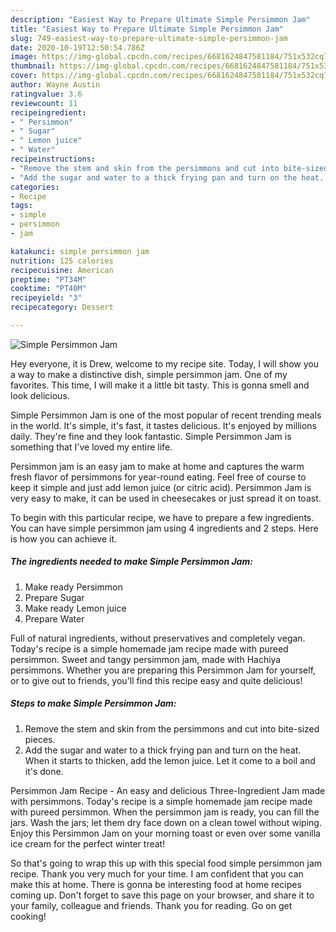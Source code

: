```yaml
---
description: "Easiest Way to Prepare Ultimate Simple Persimmon Jam"
title: "Easiest Way to Prepare Ultimate Simple Persimmon Jam"
slug: 749-easiest-way-to-prepare-ultimate-simple-persimmon-jam
date: 2020-10-19T12:50:54.786Z
image: https://img-global.cpcdn.com/recipes/6681624847581184/751x532cq70/simple-persimmon-jam-recipe-main-photo.jpg
thumbnail: https://img-global.cpcdn.com/recipes/6681624847581184/751x532cq70/simple-persimmon-jam-recipe-main-photo.jpg
cover: https://img-global.cpcdn.com/recipes/6681624847581184/751x532cq70/simple-persimmon-jam-recipe-main-photo.jpg
author: Wayne Austin
ratingvalue: 3.6
reviewcount: 11
recipeingredient:
- " Persimmon"
- " Sugar"
- " Lemon juice"
- " Water"
recipeinstructions:
- "Remove the stem and skin from the persimmons and cut into bite-sized pieces."
- "Add the sugar and water to a thick frying pan and turn on the heat. When it starts to thicken, add the lemon juice. Let it come to a boil and it&#39;s done."
categories:
- Recipe
tags:
- simple
- persimmon
- jam

katakunci: simple persimmon jam 
nutrition: 125 calories
recipecuisine: American
preptime: "PT34M"
cooktime: "PT40M"
recipeyield: "3"
recipecategory: Dessert

---
```



![Simple Persimmon Jam](https://img-global.cpcdn.com/recipes/6681624847581184/751x532cq70/simple-persimmon-jam-recipe-main-photo.jpg)

Hey everyone, it is Drew, welcome to my recipe site. Today, I will show you a way to make a distinctive dish, simple persimmon jam. One of my favorites. This time, I will make it a little bit tasty. This is gonna smell and look delicious.

Simple Persimmon Jam is one of the most popular of recent trending meals in the world. It's simple, it's fast, it tastes delicious. It's enjoyed by millions daily. They're fine and they look fantastic. Simple Persimmon Jam is something that I've loved my entire life.

Persimmon jam is an easy jam to make at home and captures the warm fresh flavor of persimmons for year-round eating. Feel free of course to keep it simple and just add lemon juice (or citric acid). Persimmon Jam is very easy to make, it can be used in cheesecakes or just spread it on toast.


To begin with this particular recipe, we have to prepare a few ingredients. You can have simple persimmon jam using 4 ingredients and 2 steps. Here is how you can achieve it.

<!--inarticleads1-->

##### The ingredients needed to make Simple Persimmon Jam:

1. Make ready  Persimmon
1. Prepare  Sugar
1. Make ready  Lemon juice
1. Prepare  Water


Full of natural ingredients, without preservatives and completely vegan. Today&#39;s recipe is a simple homemade jam recipe made with pureed persimmon. Sweet and tangy persimmon jam, made with Hachiya persimmons. Whether you are preparing this Persimmon Jam for yourself, or to give out to friends, you&#39;ll find this recipe easy and quite delicious! 

<!--inarticleads2-->

##### Steps to make Simple Persimmon Jam:

1. Remove the stem and skin from the persimmons and cut into bite-sized pieces.
1. Add the sugar and water to a thick frying pan and turn on the heat. When it starts to thicken, add the lemon juice. Let it come to a boil and it&#39;s done.


Persimmon Jam Recipe - An easy and delicious Three-Ingredient Jam made with persimmons. Today&#39;s recipe is a simple homemade jam recipe made with pureed persimmon. When the persimmon jam is ready, you can fill the jars. Wash the jars; let them dry face down on a clean towel without wiping. Enjoy this Persimmon Jam on your morning toast or even over some vanilla ice cream for the perfect winter treat! 

So that's going to wrap this up with this special food simple persimmon jam recipe. Thank you very much for your time. I am confident that you can make this at home. There is gonna be interesting food at home recipes coming up. Don't forget to save this page on your browser, and share it to your family, colleague and friends. Thank you for reading. Go on get cooking!

